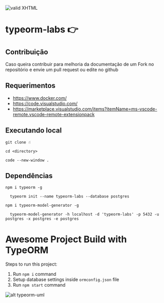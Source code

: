 [checkmark]: https://raw.githubusercontent.com/mozgbrasil/mozgbrasil.github.io/master/assets/images/logos/logo_32_32.png "MOZG"

![valid XHTML][checkmark]

# typeorm-labs 👉️

## Contribuição

Caso queira contribuir para melhoria da documentação de um Fork no repositório e envie um pull request ou edite no github

## Requerimentos

- https://www.docker.com/
- https://code.visualstudio.com/
- https://marketplace.visualstudio.com/items?itemName=ms-vscode-remote.vscode-remote-extensionpack

## Executando local

```
git clone ☝️

cd <directory>

code --new-window .
```

## Dependências

```
npm i typeorm -g

  typeorm init --name typeorm-labs --database postgres

npm i typeorm-model-generator -g

  typeorm-model-generator -h localhost -d 'typeorm-labs' -p 5432 -u postgres -x postgres -e postgres
```

# Awesome Project Build with TypeORM

Steps to run this project:

1. Run `npm i` command
2. Setup database settings inside `ormconfig.json` file
3. Run `npm start` command

![alt typeorm-uml](http://www.plantuml.com/plantuml/png/dLLjRzem4FwUNt6ZqWHIkz9DdTGgZPfsh4LROM9qqwP9o8alO15iP3kZhF3VPpifJIYihE43zjrpBu_lpZvNcaYTJLBFUqKnOHn1aoZ5Ed8omNsWaVrl07BDz1ngVXGuZNyO1R-udmYkGR4_U7RKX5YaGfuD9Pa7zSBEFxI8eFReVJh6UVsk0VS9mvGkmJZqdU7f1oB7LoAbo7k21lvh0mpyGwSBuCu6N3b9rfta7lP2zpsnNTaPGJRXcomfjI4dI1ava1WBISlsteXH1ALHej3pAQfSC44z4hJOn4p6ANgU5bFG0YAXjPW0PSQRPe9xdXepFYMIJ42AZ5CJWwE4uv8yDJbQzo2aSLnIg16XOiRu41AIAYnfHeJJcMHQ8ozq9MMS4gNWtWFpNP1uF7I1BoqhsCF4_fmkb5BC2d6Id9mqcxc9EGMKLVdICmnTWy2jGgakX1YhVSZiUX3P3JI0g8h09k3AxgG3Hg5n2krEltNLwi5APx5FTKN581vXF1QP7b2YqMBwxPlMrtvuymM-j_lNtTk-ay3FRgTLVzyecqhKcUGx6ovN10jk9LRhVBQcQuObTT4khyDUUDatsczXxqUxSrK_QZOhwP7Cr5hkXfrcKShK2EaBZe6fY5UoVIJQmzyCPuQgp1SvsOVD3dHpw20sisukYirStXuVLyj2j6tepGvVGZJPraQ-__5J4AmG6vgmG2ohlLsqTQcXTpaB2xHttxPJg1o2kKjDFEVgejlzt0exPQqPNpr8nP3n_slSa5A9Ig5XG1wMEOl7xND3-P23qX9nIqdVLRipjY_4Ba3pvcZy1x9QXxmCZrNOfGW9aqftjbLX_Ont0f8XhezFpRLf_CPT2pLOB0uE5lTGAzrzjHN62P_1bFm8Woa6SAEFv_IB1THMnJRFxpboQb_vlm00 "mouseover typeorm-uml")
